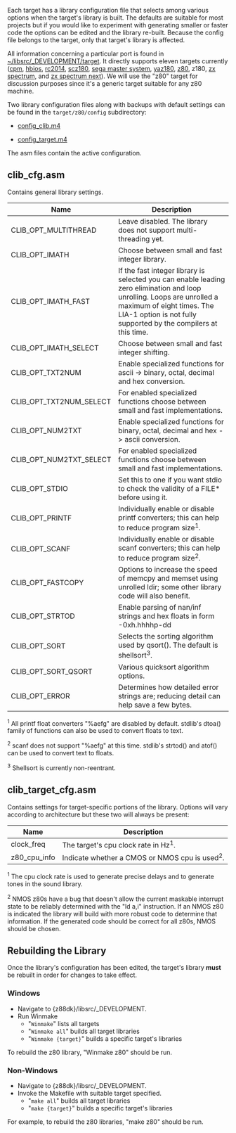 Each target has a library configuration file that selects among various options when the target's library is built.  The defaults are suitable for most projects but if you would like to experiment with generating smaller or faster code the options can be edited and the library re-built.  Because the config file belongs to the target, only that target's library is affected.

All information concerning a particular port is found in [~/libsrc/_DEVELOPMENT/target](https://github.com/z88dk/z88dk/tree/master/libsrc/_DEVELOPMENT/target).   It directly supports eleven targets currently ([cpm](https://github.com/z88dk/z88dk/wiki/Platform---CPM), [hbios](https://github.com/wwarthen/RomWBW/blob/master/Doc/RomWBW%20Architecture.pdf), [rc2014](https://rc2014.co.uk/), [scz180](https://smallcomputercentral.wordpress.com/sc130-z180-motherboard/), [sega master system](https://en.wikipedia.org/wiki/Master_System), [yaz180](https://github.com/feilipu/yaz180), [z80](https://www.z88dk.org/wiki/doku.php?id=libnew:target_embedded), z180, [zx spectrum](https://en.wikipedia.org/wiki/ZX_Spectrum), and [zx spectrum next](https://www.specnext.com/)).  We will use the "z80" target for discussion purposes since it's a generic target suitable for any z80 machine.

Two library configuration files along with backups with default settings can be found in the `target/z80/config` subdirectory:

  * [config_clib.m4](https://github.com/z88dk/z88dk/blob/master/libsrc/_DEVELOPMENT/target/z80/config/config_clib.m4)

  * [config_target.m4](https://github.com/z88dk/z88dk/blob/master/libsrc/_DEVELOPMENT/target/z80/config/config_target.m4)

The asm files contain the active configuration.

## clib_cfg.asm

Contains general library settings.

| Name | Description |
|---|---|
| CLIB_OPT_MULTITHREAD    | Leave disabled.  The library does not support multi-threading yet. |
| CLIB_OPT_IMATH          | Choose between small and fast integer library. |
| CLIB_OPT_IMATH_FAST     | If the fast integer library is selected you can enable leading zero elimination and loop unrolling.  Loops are unrolled a maximum of eight times.  The LIA-1 option is not fully supported by the compilers at this time. |
| CLIB_OPT_IMATH_SELECT   | Choose between small and fast integer shifting. |
| CLIB_OPT_TXT2NUM        | Enable specialized functions for ascii -> binary, octal, decimal and hex conversion. |
| CLIB_OPT_TXT2NUM_SELECT | For enabled specialized functions choose between small and fast implementations. |
| CLIB_OPT_NUM2TXT        | Enable specialized functions for binary, octal, decimal and hex -> ascii conversion. |
| CLIB_OPT_NUM2TXT_SELECT | For enabled specialized functions choose between small and fast implementations. |
| CLIB_OPT_STDIO          | Set this to one if you want stdio to check the validity of a FILE* before using it. |
| CLIB_OPT_PRINTF         | Individually enable or disable printf converters; this can help to reduce program size<sup>1</sup>. |
| CLIB_OPT_SCANF          | Individually enable or disable scanf converters; this can help to reduce program size<sup>2</sup>. |
| CLIB_OPT_FASTCOPY       | Options to increase the speed of memcpy and memset using unrolled ldir; some other library code will also benefit. |
| CLIB_OPT_STRTOD         | Enable parsing of nan/inf strings and hex floats in form -0xh.hhhhp-dd |
| CLIB_OPT_SORT           | Selects the sorting algorithm used by qsort(). The default is shellsort<sup>3</sup>. |
| CLIB_OPT_SORT_QSORT     | Various quicksort algorithm options. |
| CLIB_OPT_ERROR          | Determines how detailed error strings are; reducing detail can help save a few bytes. |

<sup>1</sup> All printf float converters "%aefg" are disabled by default.  stdlib's dtoa() family of functions can also be used to convert floats to text.

<sup>2</sup> scanf does not support "%aefg" at this time.  stdlib's strtod() and atof() can be used to convert text to floats.

<sup>3</sup> Shellsort is currently non-reentrant.

## clib_target_cfg.asm

Contains settings for target-specific portions of the library.  Options will vary according to architecture but these two will always be present:

| Name | Description |
|---|---|
| clock_freq   | The target's cpu clock rate in Hz<sup>1</sup>. |
| z80_cpu_info | Indicate whether a CMOS or NMOS cpu is used<sup>2</sup>. |

<sup>1</sup> The cpu clock rate is used to generate precise delays and to generate tones in the sound library.

<sup>2</sup> NMOS z80s have a bug that doesn't allow the current maskable interrupt state to be reliably determined with the "ld a,i" instruction.  If an NMOS z80 is indicated the library will build with more robust code to determine that information.  If the generated code should be correct for all z80s, NMOS should be chosen.

## Rebuilding the Library

Once the library's configuration has been edited, the target's library __must__ be rebuilt in order for changes to take effect.

### Windows ###

  * Navigate to {z88dk}/libsrc/_DEVELOPMENT.
  * Run Winmake
    * "`Winmake`" lists all targets
    * "`Winmake all`" builds all target libraries
    * "`Winmake {target}`" builds a specific target's libraries

To rebuild the z80 library, "Winmake z80" should be run.

### Non-Windows ###

  * Navigate to {z88dk}/libsrc/_DEVELOPMENT.
  * Invoke the Makefile with suitable target specified.
    * "`make all`" builds all target libraries
    * "`make {target}`" builds a specific target's libraries

For example, to rebuild the z80 libraries, "make z80" should be run.
